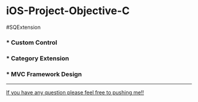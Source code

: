 iOS-Project-Objective-C
=======================
#SQExtension
### * Custom Control
### * Category Extension
### * MVC Framework Design
-----------------------
[If you have any question please feel free to pushing me!!](http://www.jianshu.com/users/9d7fad1a4693/timeline)
